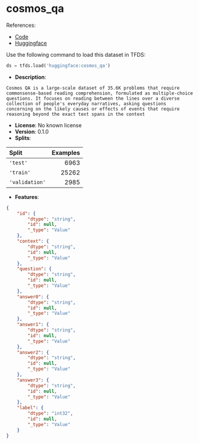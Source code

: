 # cosmos_qa

References:

*   [Code](https://github.com/huggingface/datasets/blob/master/datasets/cosmos_qa)
*   [Huggingface](https://huggingface.co/datasets/cosmos_qa)



Use the following command to load this dataset in TFDS:

```python
ds = tfds.load('huggingface:cosmos_qa')
```

*   **Description**:

```
Cosmos QA is a large-scale dataset of 35.6K problems that require commonsense-based reading comprehension, formulated as multiple-choice questions. It focuses on reading between the lines over a diverse collection of people's everyday narratives, asking questions concerning on the likely causes or effects of events that require reasoning beyond the exact text spans in the context
```

*   **License**: No known license
*   **Version**: 0.1.0
*   **Splits**:

Split  | Examples
:----- | -------:
`'test'` | 6963
`'train'` | 25262
`'validation'` | 2985

*   **Features**:

```json
{
    "id": {
        "dtype": "string",
        "id": null,
        "_type": "Value"
    },
    "context": {
        "dtype": "string",
        "id": null,
        "_type": "Value"
    },
    "question": {
        "dtype": "string",
        "id": null,
        "_type": "Value"
    },
    "answer0": {
        "dtype": "string",
        "id": null,
        "_type": "Value"
    },
    "answer1": {
        "dtype": "string",
        "id": null,
        "_type": "Value"
    },
    "answer2": {
        "dtype": "string",
        "id": null,
        "_type": "Value"
    },
    "answer3": {
        "dtype": "string",
        "id": null,
        "_type": "Value"
    },
    "label": {
        "dtype": "int32",
        "id": null,
        "_type": "Value"
    }
}
```



